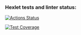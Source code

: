 ### Hexlet tests and linter status:
[![Actions Status](https://github.com/FunnyDevill/frontend-project-44/workflows/hexlet-check/badge.svg)](https://github.com/FunnyDevill/frontend-project-44/actions)

[![Test Coverage](https://api.codeclimate.com/v1/badges/4ce9a3925519bf4c97e2/test_coverage)](https://codeclimate.com/github/FunnyDevill/frontend-project-44/test_coverage)
